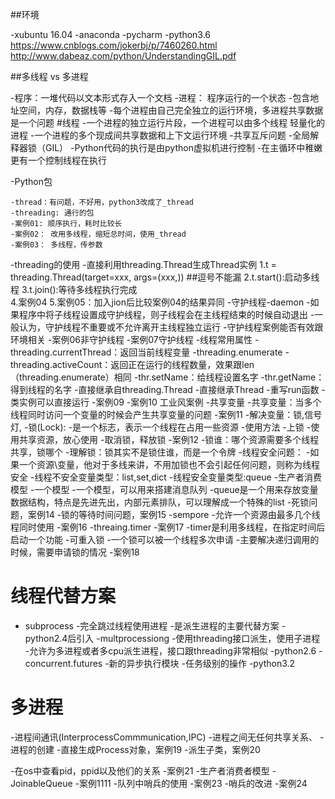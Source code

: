 ##环境

-xubuntu 16.04
-anaconda
-pycharm
-python3.6
    https://www.cnblogs.com/jokerbj/p/7460260.html
    http://www.dabeaz.com/python/UnderstandingGIL.pdf

##多线程 vs 多进程

-程序：一堆代码以文本形式存入一个文档
-进程： 程序运行的一个状态
-包含地址空间，内存，数据栈等
-每个进程由自己完全独立的运行环境，多进程共享数据是一个问题
#线程
    -一个进程的独立运行片段，一个进程可以由多个线程
      轻量化的进程
    -一个进程的多个现成间共享数据和上下文运行环境
    -共享互斥问题
-全局解释器锁（GIL）
    -Python代码的执行是由python虚拟机进行控制
    -在主循环中稚嫩更有一个控制线程在执行

-Python包

    -thread：有问题，不好用，python3改成了_thread
    -threading: 通行的包
    -案例01: 顺序执行，耗时比较长
    -案例02： 改用多线程，缩短总时间，使用_thread
    -案例03： 多线程，传参数

-threading的使用
    -直接利用threading.Thread生成Thread实例
        1.t = threading.Thread(target=xxx, args=(xxx,))     ##逗号不能漏
        2.t.start():启动多线程
        3.t.join():等待多线程执行完成  
        4.案例04
        5.案例05：加入jion后比较案例04的结果异同
        -守护线程-daemon
            -如果程序中将子线程设置成守护线程，则子线程会在主线程结束的时候自动退出
            -一般认为，守护线程不重要或不允许离开主线程独立运行
            -守护线程案例能否有效跟环境相关
            -案例06非守护线程
            -案例07守护线程
        -线程常用属性
             -threading.currentThread：返回当前线程变量
             -threading.enumerate 
             -threading.activeCount：返回正在运行的线程数量，效果跟len（threading.enumerate）相同
             -thr.setName：给线程设置名字
             -thr.getName：得到线​​程的名字
    -直接继承自threading.Thread
        -直接继承Thread
        -重写run函数
        -类实例可以直接运行
        -案例09
        -案例10     工业风案例
-共享变量
    -共享变量：当多个线程同时访问一个变量的时候会产生共享变量的问题
    -案例11
    -解决变量：锁,信号灯,
    -锁(Lock):
        -是一个标志，表示一个线程在占用一些资源
        -使用方法
            -上锁
            -使用共享资源，放心使用
            -取消锁，释放锁
        -案例12
        -锁谁：哪个资源需要多个线程共享，锁哪个
        -理解锁：锁其实不是锁住谁，而是一个令牌
    -线程安全问题：
        -如果一个资源\变量，他对于多线来讲，不用加锁也不会引起任何问题，则称为线程安全
        -线程不安全变量类型：list,set,dict
        -线程安全变量类型:queue
    -生产者消费模型
        -一个模型
        -一个模型，可以用来搭建消息队列
        -queue是一个用来存放变量数据结构，特点是先进先出，内部元素排队，可以理解成一个特殊的list
    -死锁问题，案例14
    -锁的等待时间问题，案例15
    -sempore
        -允许一个资源由最多几个线程同时使用
        -案例16
    -threaing.timer
        -案例17 
        -timer是利用多线程，在指定时间后启动一个功能
    -可重入锁
        -一个锁可以被一个线程多次申请
        -主要解决递归调用的时候，需要申请锁的情况
        -案例18
        
        
        
# 线程代替方案
- subprocess
    -完全跳过线程使用进程
    -是派生进程的主要代替方案
    -python2.4后引入
-multprocessiong
    -使用threading接口派生，使用子进程
    -允许为多进程或者多cpu派生进程，接口跟threading非常相似
    -python2.6
-concurrent.futures
    -新的异步执行模块
    -任务级别的操作
    -python3.2
# 多进程
-进程间通讯(InterprocessCommmunication,IPC)
-进程之间无任何共享关系、
-进程的创建
    -直接生成Process对象，案例19
    -派生子类，案例20
    
-在os中查看pid，ppid以及他们的关系
    -案例21
-生产者消费者模型
    -JoinableQueue
    -案例1111
    -队列中哨兵的使用
    -案例23
    -哨兵的改进
    -案例24
                
       
            
            
            
            